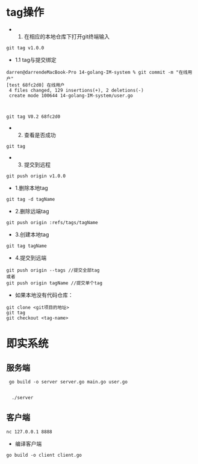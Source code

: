 
# tag操作


- 1. 在相应的本地仓库下打开git终端输入
```
git tag v1.0.0
```

- 1.1 tag与提交绑定


```
darren@darrendeMacBook-Pro 14-golang-IM-system % git commit -m "在线用户"
[test 68fc2d0] 在线用户
 4 files changed, 129 insertions(+), 2 deletions(-)
 create mode 100644 14-golang-IM-system/user.go



git tag V0.2 68fc2d0
```

- 2. 查看是否成功
```
git tag
```

- 3. 提交到远程
```
git push origin v1.0.0
```


- 1.删除本地tag
```
git tag -d tagName
```
- 2.删除远端tag
```
git push origin :refs/tags/tagName
```

- 3.创建本地tag
```
git tag tagName
```

- 4.提交到远端
```
git push origin --tags //提交全部tag
或者
git push origin tagName //提交单个tag
```
 
- 如果本地没有代码仓库：

```
git clone <git项目的地址>
git tag
git checkout <tag-name>

```



# 即实系统

## 服务端

```
 go build -o server server.go main.go user.go


  ./server 
```


## 客户端


```
nc 127.0.0.1 8888
```

- 编译客户端

```
go build -o client client.go 
```
